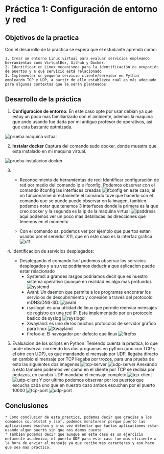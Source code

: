 <!--Headings -->

# **Práctica 1: Configuración de entorno y red**

## **Objetivos de la practica**

Con el desarrollo de la práctica se espera que el estudiante aprenda como:

    1. Crear un entorno Linux virtual para evaluar servicios empleando herramientas como VirtualBox, Github y Docker.
    2. Identificar en Linux mecanismos para la identificación de ocupación de puertos y a qué servicio está relacionado
    3. Implementar un pequeño servicio cliente/servidor en Python empleando TCP y UDP, a partir de ello establezca cual es más adecuado para algunos contextos que le serán planteados.

## **Desarrollo de la práctica**

1. **Configuracion de entorno:** En este caso opte por usar debian ya que estoy un poco mas familiarizado con  el ambiente, ademas la maquina que ando usando fue dada por mi antiguo profesor de operativos, asi que esta bastante optmizada.

![prueba maquina virtual](resources/debian.png)

2. **Instalar docker** Captura del comando sudo docker, donde muestra que esta instalado en mi maquina virtual.

![prueba instalacion docker](resources/sudo-docker.png)

3. 
    * Reconocimiento de herramientas de red: Identificar configuración de red por medio del comando ip e ifconfig. 
    Podemos observar con el comando ifconfig las interfaces creadas ![ifconfig](resources/ifconfig.png)
    en este caso, al no funcionarme directamente el comando tuve que hacerlo con el comando que se puede puede observar en la imagen, tambien podemos notar que tenemos 3 interfaces donde la primera es la que creo docker y la segunda es la ip de la maquina virtual
    ![ipaddress](resources/ipaddress.png)
    aqui podemos ver un poco mas detalladas las direcciones que tenemos en el momento

    * Con el comando ss, podemos ver por ejemplo que puertos estan usados por el servidor X11, que en este caso es la interfaz grafica 
    ![x11](resources/x11.png)

4. Identificacion de servicios desplegados: 
    * Desplegando el comando lsof podemos observar los servicios desplegados y a su vez podriamos deducir a que aplicacion puede estar relacionado
        * Systemd: a grandes rasgos podriamos decir que es nuestro sistema operativo (aunque en realidad es algo mas profundo).
        ![systemd](resources/systemd.png)
        * Avahi: Un daemon que permite a los programas encontrar los servicios de descubrimiento y conexión a través del protocolo mDNS/DNS-SD.
        ![avahi](resources/avahi.png)
        * rsyslogd: es una utilidad de linux que permite reenviar mensajes de registro en una red IP. Esta implementado por un protocolo basico de syslog
        ![rsyslogd](resources/rsyslogd.png)
        * Xwayland: es uno de los muchos protocolos de servidor gráfico para linux
        ![Xwayland](resources/xwayland.png)
        * firefox-e: El navegador por defecto que linux 
        ![firefox](resources/firefox.png)

5. Evaluacion de los scripts en Python:
    Teniendo cuenta la practica, lo que pude observar corriendo los dos programas en python (uno con TCP y el otro con UDP), es que mandando el mensaje por UDP, llegaba directo en cambio el mensaje por TCP llegaba por trozos, para una prueba de esto las siguientes dos imagenes
    ![tcp-server](resources/TCP-server.png)
    ![udp-server](resources/UDP-server.png)
    Anexando a esto tambien podemos ver como en el cliente por TCP se recibia por pedazos, en cambio UDP mandaba el mensaje completo
    ![tcp-client](resources/TCP-client.png)
    ![udp-client](resources/UDP-client.png)
    Y por ultimo podemos observar por los puertos que escucha cada uno que en nuestro caso ambos escuchan por el puerto 10000
    ![tcp-port](resources/TCP-port.png)
    ![udp-port](resources/UDP-port.png)

## Conclusiones

    * Como conclusion de esta practica, podemos decir que gracias a los comandos ss,netstat y lsof, podemos monitorear porque puerto las aplicaciones esuchan y a su vez detectar que tantas aplicaciones estan usando algun puerto sin que nos demos cuenta
    * Tambien podemos decir que aunque en este caso es un ejercicio netamente academico, el puerto UDP para este caso fue mas eficiente a la hora de enviar el mensaje ya que recibe mas caracteres y eso hace que sea mas practico.
